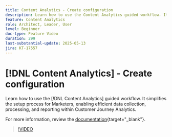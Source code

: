 ```yaml
---
title: Content Analytics - Create configuration
description: Learn how to use the Content Analytics guided workflow. It simplifies the setup process for Marketers, enabling efficient data collection, processing, and reporting within Customer Journey Analytics. 
feature: Content Analytics
role: Architect, Leader, User
level: Beginner
doc-type: Feature Video
duration: 299
last-substantial-update: 2025-05-13
jira: KT-17557
---
```

# [!DNL Content Analytics] - Create configuration

Learn how to use the [!DNL Content Analytics] guided workflow. It simplifies the setup process for Marketers, enabling efficient data collection, processing, and reporting within Customer Journey Analytics. 

For more information, review the [documentation](https://experienceleague.adobe.com/en/docs/analytics-platform/using/content-analytics/configuration/guided){target="_blank"}.

>[!VIDEO](https://video.tv.adobe.com/v/3458438/?learn=on&enablevpops)
